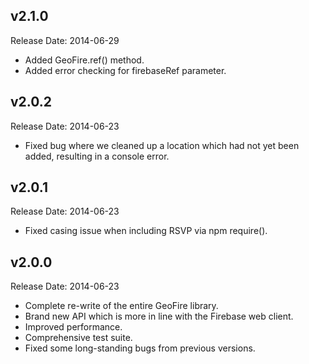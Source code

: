 v2.1.0
-------------
Release Date: 2014-06-29

  * Added GeoFire.ref() method.
  * Added error checking for firebaseRef parameter.

v2.0.2
-------------
Release Date: 2014-06-23

  * Fixed bug where we cleaned up a location which had not yet been added, resulting in a console error.

v2.0.1
-------------
Release Date: 2014-06-23

  * Fixed casing issue when including RSVP via npm require().

v2.0.0
-------------
Release Date: 2014-06-23

  * Complete re-write of the entire GeoFire library.
  * Brand new API which is more in line with the Firebase web client.
  * Improved performance.
  * Comprehensive test suite.
  * Fixed some long-standing bugs from previous versions.
